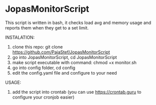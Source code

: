 # JopasMonitorScript
This script is written in bash, it checks load avg and memory usage and reports them when they get to a set limit.

INSTALATION:

1. clone this repo: git clone https://github.com/PajaStef/JopasMonitorScript
2. go into JopasMonitorScript, cd JopasMonitorScript
4. make script executable with command: chmod +x monitor.sh
5. go into config folder, cd config
6. edit the config.yaml file and configure to your need

USAGE:

1. add the script into crontab (you can use https://crontab.guru to configure your cronjob easier)
